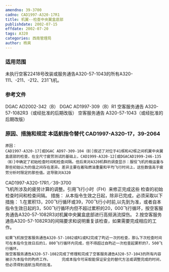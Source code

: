 ```yaml
---
amendno: 39-3700
cadno: CAD1997-A320-17R1
title: 机翼--检查中央翼盒底部
publishdate: 2002-07-15
effdate: 2002-07-20
tags: A320
categories: 西南管理局
author: 杨爽
---
```


### 适用范围 
未执行空客22418号改装或服务通告A320-57-1043的所有A320-111、-211、-212、231飞机。

<!--more-->
### 参考文件
DGAC AD2002-342（B） 
DGAC AD1997-309（B）R1
空客服务通告 A320-57-1082R3（或经批准的后期改版）
空客服务通告 A320-57-1043（或经批准的后期改版）

### 原因、措施和规定 本适航指令替代 CAD1997-A320-17，39-2064
    原因： 
    CAD1997-A320-17[或DGAC AD97-309-104（B）]叙述了对位于41框和42框之间机翼中央翼盒底部的检查，在全尺寸疲劳测试的基础上，CAD1999-A320-12[或DGACAD1999-246-135（B）]中确定了初始检查时间和检查间隔。但后来对A320机群的调查显示：服役飞机的载运量与那些初始认为的值之间存在差异。差异主要在着陆燃油重量和平均飞行时间上，这些数值高于疲劳分析时限定的那些值。这导致对A320
  CAD1997-A320-17R1／39-3700   
飞机所涉及的疲劳计算的调整。引用飞行小时（FH）来修正完成这些
检查的初始检查时间和检查间隔。     措施：     从本指令生效之日起，除非已完成，必须采取以下措施： 
    1.在累积13，200飞行循环或39，700飞行小时前,以先到为准，或者自本指令生效日起的3，500飞行循环内但不超过累积的20，000飞行循环，按空客服务通告A320-57-1082R3对机翼中央翼盒底部进行高频涡流探伤。 
    2.按空客服务通告A320-57-1082R3的间隔要求和说明重复该检查，如果需要完成相应的工作。 

    如果飞机按空客服务通告A320-57-1082或R1或R2完成了昀近一次的检查，那么下次检查时间可在本指令生效日后的1，800飞行循环内完成，但不得超过自昀近一次检查起累积的7，500飞行循环。 
    按空客服务通告A320-57-1082完成了修理和完成了空客服务通告A320-57-1043的所有内容被示为本指令的昀终工作。     完成本指令可采取能保证安全的替代方法或调整完成的时间，但必须得到适航当局的批准。
